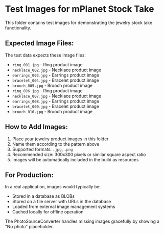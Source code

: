 # Test Images for mPlanet Stock Take

This folder contains test images for demonstrating the jewelry stock take functionality.

## Expected Image Files:

The test data expects these image files:
- `ring_001.jpg` - Ring product image
- `necklace_002.jpg` - Necklace product image  
- `earrings_003.jpg` - Earrings product image
- `bracelet_004.jpg` - Bracelet product image
- `brooch_005.jpg` - Brooch product image
- `ring_006.jpg` - Ring product image
- `necklace_007.jpg` - Necklace product image
- `earrings_008.jpg` - Earrings product image
- `bracelet_009.jpg` - Bracelet product image
- `brooch_010.jpg` - Brooch product image

## How to Add Images:

1. Place your jewelry product images in this folder
2. Name them according to the pattern above
3. Supported formats: `.jpg`, `.png`
4. Recommended size: 300x300 pixels or similar square aspect ratio
5. Images will be automatically included in the build as resources

## For Production:

In a real application, images would typically be:
- Stored in a database as BLOBs
- Stored on a file server with URLs in the database  
- Loaded from external image management systems
- Cached locally for offline operation

The PhotoSourceConverter handles missing images gracefully by showing a "No photo" placeholder.